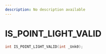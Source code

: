 ```yaml
---
description: No description available 
---
```


# IS_POINT_LIGHT_VALID

```cpp
int IS_POINT_LIGHT_VALID(int _Unk0);
```